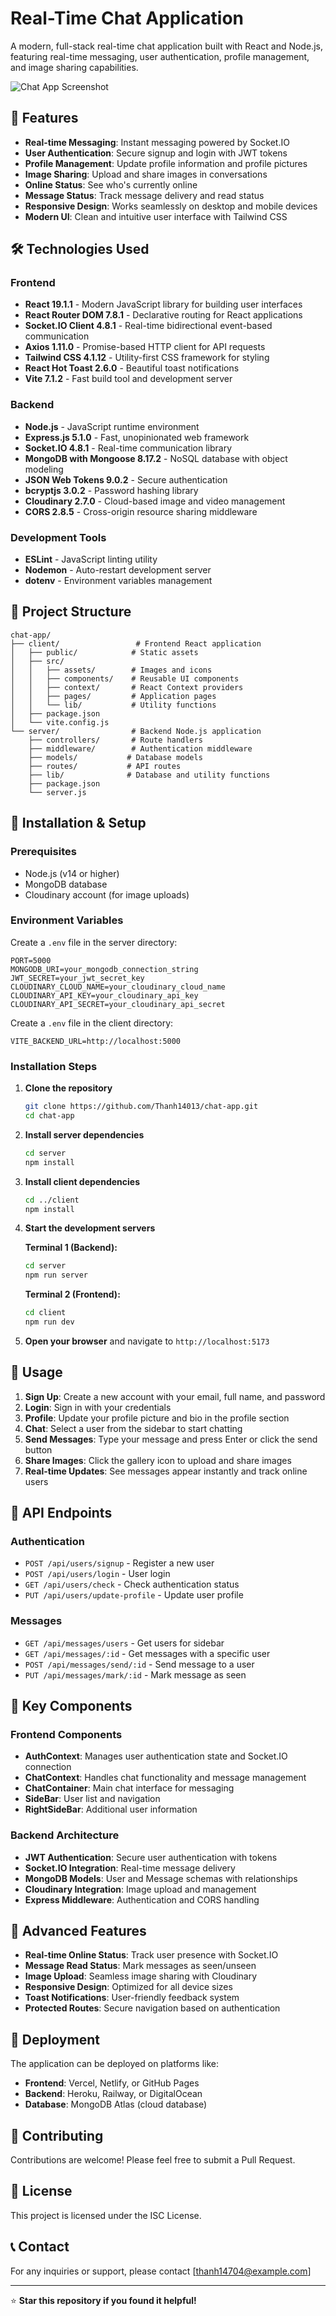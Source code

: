 # Real-Time Chat Application

A modern, full-stack real-time chat application built with React and Node.js, featuring real-time messaging, user authentication, profile management, and image sharing capabilities.

![Chat App Screenshot](./client/src/assets/logo_big.svg)

## 🚀 Features

- **Real-time Messaging**: Instant messaging powered by Socket.IO
- **User Authentication**: Secure signup and login with JWT tokens
- **Profile Management**: Update profile information and profile pictures
- **Image Sharing**: Upload and share images in conversations
- **Online Status**: See who's currently online
- **Message Status**: Track message delivery and read status
- **Responsive Design**: Works seamlessly on desktop and mobile devices
- **Modern UI**: Clean and intuitive user interface with Tailwind CSS

## 🛠️ Technologies Used

### Frontend
- **React 19.1.1** - Modern JavaScript library for building user interfaces
- **React Router DOM 7.8.1** - Declarative routing for React applications
- **Socket.IO Client 4.8.1** - Real-time bidirectional event-based communication
- **Axios 1.11.0** - Promise-based HTTP client for API requests
- **Tailwind CSS 4.1.12** - Utility-first CSS framework for styling
- **React Hot Toast 2.6.0** - Beautiful toast notifications
- **Vite 7.1.2** - Fast build tool and development server

### Backend
- **Node.js** - JavaScript runtime environment
- **Express.js 5.1.0** - Fast, unopinionated web framework
- **Socket.IO 4.8.1** - Real-time communication library
- **MongoDB with Mongoose 8.17.2** - NoSQL database with object modeling
- **JSON Web Tokens 9.0.2** - Secure authentication
- **bcryptjs 3.0.2** - Password hashing library
- **Cloudinary 2.7.0** - Cloud-based image and video management
- **CORS 2.8.5** - Cross-origin resource sharing middleware

### Development Tools
- **ESLint** - JavaScript linting utility
- **Nodemon** - Auto-restart development server
- **dotenv** - Environment variables management

## 📁 Project Structure

```
chat-app/
├── client/                 # Frontend React application
│   ├── public/            # Static assets
│   ├── src/
│   │   ├── assets/        # Images and icons
│   │   ├── components/    # Reusable UI components
│   │   ├── context/       # React Context providers
│   │   ├── pages/         # Application pages
│   │   └── lib/           # Utility functions
│   ├── package.json
│   └── vite.config.js
└── server/                # Backend Node.js application
    ├── controllers/       # Route handlers
    ├── middleware/        # Authentication middleware
    ├── models/           # Database models
    ├── routes/           # API routes
    ├── lib/              # Database and utility functions
    ├── package.json
    └── server.js
```

## 🚀 Installation & Setup

### Prerequisites
- Node.js (v14 or higher)
- MongoDB database
- Cloudinary account (for image uploads)

### Environment Variables

Create a `.env` file in the server directory:

```env
PORT=5000
MONGODB_URI=your_mongodb_connection_string
JWT_SECRET=your_jwt_secret_key
CLOUDINARY_CLOUD_NAME=your_cloudinary_cloud_name
CLOUDINARY_API_KEY=your_cloudinary_api_key
CLOUDINARY_API_SECRET=your_cloudinary_api_secret
```

Create a `.env` file in the client directory:

```env
VITE_BACKEND_URL=http://localhost:5000
```

### Installation Steps

1. **Clone the repository**
   ```bash
   git clone https://github.com/Thanh14013/chat-app.git
   cd chat-app
   ```

2. **Install server dependencies**
   ```bash
   cd server
   npm install
   ```

3. **Install client dependencies**
   ```bash
   cd ../client
   npm install
   ```

4. **Start the development servers**

   **Terminal 1 (Backend):**
   ```bash
   cd server
   npm run server
   ```

   **Terminal 2 (Frontend):**
   ```bash
   cd client
   npm run dev
   ```

5. **Open your browser** and navigate to `http://localhost:5173`

## 📱 Usage

1. **Sign Up**: Create a new account with your email, full name, and password
2. **Login**: Sign in with your credentials
3. **Profile**: Update your profile picture and bio in the profile section
4. **Chat**: Select a user from the sidebar to start chatting
5. **Send Messages**: Type your message and press Enter or click the send button
6. **Share Images**: Click the gallery icon to upload and share images
7. **Real-time Updates**: See messages appear instantly and track online users

## 🔧 API Endpoints

### Authentication
- `POST /api/users/signup` - Register a new user
- `POST /api/users/login` - User login
- `GET /api/users/check` - Check authentication status
- `PUT /api/users/update-profile` - Update user profile

### Messages
- `GET /api/messages/users` - Get users for sidebar
- `GET /api/messages/:id` - Get messages with a specific user
- `POST /api/messages/send/:id` - Send message to a user
- `PUT /api/messages/mark/:id` - Mark message as seen

## 🎨 Key Components

### Frontend Components
- **AuthContext**: Manages user authentication state and Socket.IO connection
- **ChatContext**: Handles chat functionality and message management
- **ChatContainer**: Main chat interface for messaging
- **SideBar**: User list and navigation
- **RightSideBar**: Additional user information

### Backend Architecture
- **JWT Authentication**: Secure user authentication with tokens
- **Socket.IO Integration**: Real-time message delivery
- **MongoDB Models**: User and Message schemas with relationships
- **Cloudinary Integration**: Image upload and management
- **Express Middleware**: Authentication and CORS handling

## 🌟 Advanced Features

- **Real-time Online Status**: Track user presence with Socket.IO
- **Message Read Status**: Mark messages as seen/unseen
- **Image Upload**: Seamless image sharing with Cloudinary
- **Responsive Design**: Optimized for all device sizes
- **Toast Notifications**: User-friendly feedback system
- **Protected Routes**: Secure navigation based on authentication

## 🚀 Deployment

The application can be deployed on platforms like:
- **Frontend**: Vercel, Netlify, or GitHub Pages
- **Backend**: Heroku, Railway, or DigitalOcean
- **Database**: MongoDB Atlas (cloud database)

## 🤝 Contributing

Contributions are welcome! Please feel free to submit a Pull Request.

## 📄 License

This project is licensed under the ISC License.

## 📞 Contact

For any inquiries or support, please contact [thanh14704@example.com]

---

⭐ **Star this repository if you found it helpful!**
